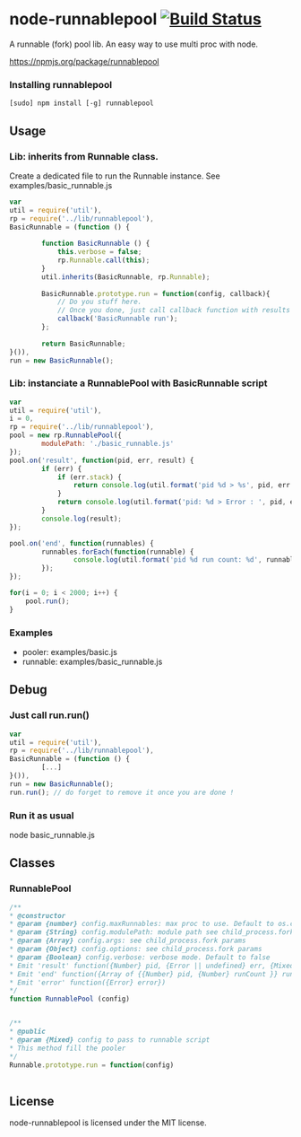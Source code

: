 # node-runnablepool [![Build Status](https://secure.travis-ci.org/sdolard/node-runnablepool.png?branch=master)](http://travis-ci.org/sdolard/node-runnablepool)
A runnable (fork) pool lib.
An easy way to use multi proc with node.

https://npmjs.org/package/runnablepool


### Installing runnablepool

```
[sudo] npm install [-g] runnablepool
```


## Usage
### Lib: inherits from Runnable class. 
Create a dedicated file to run the Runnable instance. 
See examples/basic_runnable.js
```javascript
var
util = require('util'),
rp = require('../lib/runnablepool'),
BasicRunnable = (function () {
		
		function BasicRunnable () {
			this.verbose = false;
			rp.Runnable.call(this);
		}
		util.inherits(BasicRunnable, rp.Runnable);
		
		BasicRunnable.prototype.run = function(config, callback){
			// Do you stuff here.
			// Once you done, just call callback function with results as params
			callback('BasicRunnable run');
		};
	
		return BasicRunnable;
}()),
run = new BasicRunnable();

```

### Lib: instanciate a RunnablePool with BasicRunnable script 
```javascript
var
util = require('util'),
i = 0,
rp = require('../lib/runnablepool'),
pool = new rp.RunnablePool({
		modulePath: './basic_runnable.js' 
});
pool.on('result', function(pid, err, result) {
		if (err) {
			if (err.stack) {
				return console.log(util.format('pid %d > %s', pid, err.stack));
			}
			return console.log(util.format('pid: %d > Error : ', pid, err.message));
		}
		console.log(result);
});

pool.on('end', function(runnables) {
		runnables.forEach(function(runnable) {
				console.log(util.format('pid %d run count: %d', runnable.pid, runnable.runCount));
		});
});

for(i = 0; i < 2000; i++) {
	pool.run();
}

```

### Examples
* pooler: examples/basic.js
* runnable: examples/basic_runnable.js



## Debug
### Just call run.run() 
```javascript
var
util = require('util'),
rp = require('../lib/runnablepool'),
BasicRunnable = (function () {
		[...]
}()),
run = new BasicRunnable();
run.run(); // do forget to remove it once you are done !

```

### Run it as usual
node basic_runnable.js


## Classes
### RunnablePool
```javascript		
/**
* @constructor
* @param {number} config.maxRunnables: max proc to use. Default to os.cpus().length
* @param {String} config.modulePath: module path see child_process.fork params
* @param {Array} config.args: see child_process.fork params
* @param {Object} config.options: see child_process.fork params
* @param {Boolean} config.verbose: verbose mode. Default to false
* Emit 'result' function({Number} pid, {Error || undefined} err, {Mixed} result) for each results
* Emit 'end' function({Array of {{Number} pid, {Number} runCount }} runnables) once all results are done
* Emit 'error' function({Error} error})
*/
function RunnablePool (config)


/**
* @public
* @param {Mixed} config to pass to runnable script
* This method fill the pooler
*/
Runnable.prototype.run = function(config)
		
```

## License
node-runnablepool is licensed under the MIT license.
